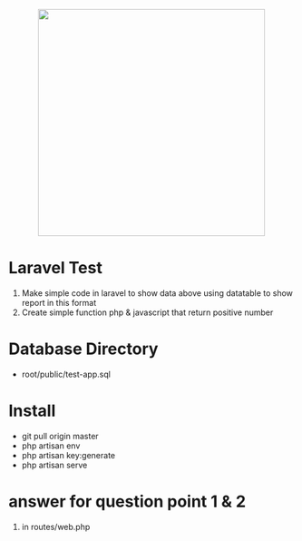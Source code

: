 <p align="center"><a href="https://laravel.com" target="_blank"><img src="https://raw.githubusercontent.com/laravel/art/master/logo-lockup/5%20SVG/2%20CMYK/1%20Full%20Color/laravel-logolockup-cmyk-red.svg" width="400"></a></p>

# Laravel Test

1. Make simple code in laravel to show data above using datatable to show report in this format
2. Create simple function php & javascript that return positive number


# Database Directory
- root/public/test-app.sql

# Install
- git pull origin master
- php artisan env
- php artisan key:generate
- php artisan serve



# answer for question point 1 & 2
1. in routes/web.php
